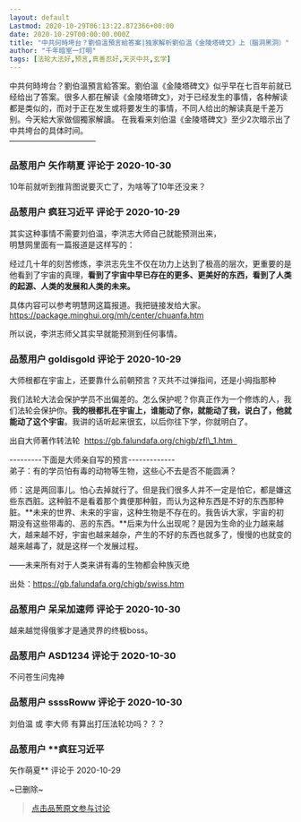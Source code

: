 ```yaml
---
layout: default
Lastmod: 2020-10-29T06:13:22.872366+00:00
date: 2020-10-29T00:00:00.000Z
title: "中共何時垮台？劉伯溫預言給答案|独家解析劉伯溫《金陵塔碑文》上（腦洞黑洞）"
author: "千年暗室一灯明"
tags: [法轮大法好,预言,真善忍好,天灭中共,玄学]
---
```


中共何時垮台？劉伯溫預言給答案。劉伯溫《金陵塔碑文》似乎早在七百年前就已经给出了答案。很多人都在解读《金陵塔碑文》，对于已经发生的事情，各种解读都是类似的，而对于正在发生或将要发生的事情，不同人给出的解读真是千差万别。今天給大家做個獨家解讀。 在我看来刘伯温《金陵塔碑文》至少2次暗示出了中共垮台的具体时间。  
———————————

            
### 品葱用户 **矢作萌夏** 评论于 2020-10-30
        
10年前就听到推背图说要灭亡了，为啥等了10年还没来？
        


            
### 品葱用户 **疯狂习近平** 评论于 2020-10-29
        
其实这种事情不需要刘伯温，李洪志大师自己就能预测出来，  
明慧网里面有一篇报道是这样写的：  
  
经过几十年的刻苦修炼，李洪志先生不仅在功力上达到了极高的层次，更重要的是他看到了宇宙的真理，**看到了宇宙中早已存在的更多、更美好的东西，看到了人类的起源、人类的发展和人类的未来。**  
  
具体内容可以参考明慧网这篇报道。我把链接发给大家。  
https://package.minghui.org/mh/center/chuanfa.htm  
  
所以说，李洪志师父其实早就能预测到任何事情。
        


            
### 品葱用户 **goldisgold** 评论于 2020-10-29
        
大师根都在宇宙上，还要靠什么前朝预言？灭共不过弹指间，还是小拇指那种  
  
我们法轮大法会保护学员不出偏差的。怎么保护呢？你真正作为一个修炼的人，我们法轮会保护你。**我的根都扎在宇宙上，谁能动了你，就能动了我，说白了，他就能动了这个宇宙**。我讲的话听起来很玄，以后你往下学，你就明白了。  
  
出自大师著作转法轮  https://gb.falundafa.org/chigb/zfl\_1.htm    
  
\---------下面是大师亲自写的预言-------------  
弟子：有的学员怕有毒的动物等生物，这些心不去是否不能圆满？  
  
师：这是两回事儿。怕心去掉就行了。但是我们很多人并不一定是怕它，都是嫌这些东西脏。这种脏不是看着那个粪便那种脏，而认为这种东西是不好的东西那种脏。**未来的世界、未来的宇宙，这种生物是不存在的。我告诉大家，宇宙的初期没有这些带毒的、恶的东西。**后来为什么出现呢？是因为生命的业力越来越大，越来越不好，宇宙也越来越杂，产生的不好的东西也就多了，慢慢的也就变的越来越毒了，就是这样一个发展过程。  
  
——未来所有对于人类来讲有毒的生物都会种族灭绝  
  
出处：https://gb.falundafa.org/chigb/swiss.htm
        


            
### 品葱用户 **呆呆加速师** 评论于 2020-10-30
        
越来越觉得俄爹才是通灵界的终极boss。
        


            
### 品葱用户 **ASD1234** 评论于 2020-10-30
        
不问苍生问鬼神
        


            
### 品葱用户 **ssssRoww** 评论于 2020-10-30
        
刘伯温 或 李大师 有算出打压法轮功吗？？？
        


            
### 品葱用户 **疯狂习近平 
矢作萌夏** 评论于 2020-10-29
        
~已删除~
        






> [点击品葱原文参与讨论](https://pincong.rocks/video/3279)

